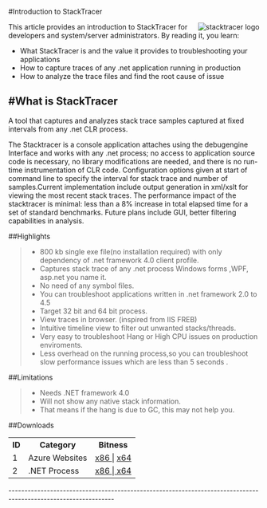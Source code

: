 #Introduction to StackTracer

<img src="http://debugging.io/images/stack.ico"
 alt="stacktracer logo" title="stacktracer" align="right" />

This article provides an introduction to StackTracer for developers and system/server administrators. By reading it, you learn:

* What StackTracer is and the value it provides to troubleshooting your applications
* How to capture traces of any .net application running in production
* How to analyze the trace files and find the root cause of issue

#What is StackTracer
-------------------------------

A tool that captures and analyzes stack trace samples captured at fixed intervals from any .net CLR process.

The Stacktracer is a console application attaches using the debugengine Interface and works with any .net process; no access to application source code is necessary,
no library modifications are needed, and there is no run-time instrumentation of CLR code. Configuration
options given at start of command line to specify the interval for stack trace and number of samples.Current implementation include output generation in xml/xslt for viewing the most recent stack traces. The performance impact of the stacktracer is minimal: less than a 8% increase in total elapsed time for a
set of standard benchmarks. Future plans include GUI, better filtering capabilities in analysis.	


##Highlights

>*	800 kb single exe file(no installation required) with only dependency of .net framework 4.0 client profile.
>*	Captures stack trace of any .net process Windows forms ,WPF, asp.net you name it. 
>*	No need of any symbol files.
>*	You can troubleshoot applications written in .net framework 2.0 to 4.5
>*	Target 32 bit and 64 bit process.
>*	View traces in browser. (inspired from IIS FREB)
>*	Intuitive timeline view to filter out unwanted stacks/threads.
>*	Very easy to troubleshoot Hang or High CPU issues on production enviroments.
>*	Less overhead on the running process,so you can troubleshoot slow performance issues which are less than 5 seconds .	


##Limitations

>*	Needs .NET framework 4.0
>*	Will not show any native stack information.
>*	That means if the hang is due to GC, this may not help you.	

##Downloads
<table>
  <tr>
    <th>ID</th><th>Category</th><th>Bitness</th>
  </tr>
  <tr>
    <td>1</td><td>Azure Websites</td><td><a href="https://onedrive.live.com/download?resid=ADDED4FD84D96960%21249">x86 </a> | <a href="https://onedrive.live.com/download?resid=ADDED4FD84D96960%21252"> x64 </a></td>
  </tr>
  <tr>
    <td>2</td><td>.NET Process</td><td><a href="https://onedrive.live.com/download?resid=ADDED4FD84D96960%21251">x86 </a> |<a href="https://onedrive.live.com/download?resid=ADDED4FD84D96960%21250"> x64 </a></td>
  </tr>
</table>
---------------------------------------------------------------------------------------------------------------

<br/>

	
